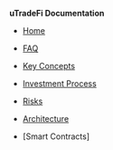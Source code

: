 <!-- docs/_sidebar.md -->
**uTradeFi Documentation**

* [Home](/)

* [FAQ](faq.md "What is uTradeFi")
* [Key Concepts](keyconcepts.md "Explanantion of key concepts")
* [Investment Process](investmentprocess.md "Overview of how to invvest")
* [Risks](risk.md "Overview of key risks")
* [Architecture](architecture.md "System overview")
* [Smart Contracts]
